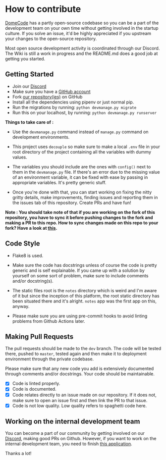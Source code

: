 # How to contribute

[DomeCode](https://discord.domecode.com) has a partly open-source codebase so you can be a part of the development team on your own time without getting involved in the startup culture. If you solve an issue, it'd be highly appreciated if you upstream your changes to the open-source repository.

Most open source development activity is coordinated through our Discord. The Wiki is still a work in progress and the README.md does a good job at getting you started.


## Getting Started

- Join our [Discord](https://discord.domecode.com/)
- Make sure you have a [GitHub account](https://github.com/signup/free)
- Fork [our repository(ies)](https://github.com/the-domecode) on GitHub
- Install all the dependencies using pipenv or just normal pip.
- Run the migrations by running: `python devmanage.py migrate`
- Run this on your localhost, by running: `python devmanage.py runserver`


**Things to take care of :**

- Use the `devmanage.py` command instead of `manage.py` command on development environments.

- This project uses `decouple` so make sure to make a local `.env` file in your root directory of the project containing all the variables with dummy values.

- The variables you should include are the ones with `config()` next to them in the `devmanage.py` file. If there's an error due to the missing value of an environment variable, it can be fixed with ease by passing in appropriate variables. It's pretty generic stuff. 

- Once you're done with that, you can start working on fixing the nitty gritty details, make improvements, finding issues and reporting them in the issues tab of this repository. Create PRs and have fun!

**Note : You should take note of that if you are working on the fork of this repository, you have to sync it before pushing changes to the fork and making a PR to this repo. How to sync changes made on this repo to your fork? Have a look at [this](https://docs.github.com/en/github/collaborating-with-issues-and-pull-requests/syncing-a-fork).**

## Code Style

- Flake8 is used.

- Make sure the code has docstrings unless of course the code is pretty generic and is self explainable. If you came up with a solution by yourself on some sort of problem, make sure to include comments and/or docstring(s).

- The static files root is the `notes` directory which is weird and I'm aware of it but since the inception of this platform, the root static directory has been situated there and it's alright. `notes` app was the first app on this, anyway.

- Please make sure you are using pre-commit hooks to avoid linting problems from Github Actions later.

## Making Pull Requests

The pull requests should be made to the `dev` branch. The code will be tested there, pushed to `master`, tested again and then make it to deployment environment through the private codebase.

Please make sure that any new code you add is extensively documented through comments and/or docstrings. Your code should be maintainable.

- [X] Code is linted properly.
- [X] Code is documented.
- [X] Code relates directly to an issue made on our repository. If it does not, make sure to open an issue first and then link the PR to that issue.
- [X] Code is not low quality. Low quality refers to spaghetti code here.

## Working on the internal development team

You can become a part of our community by getting involved on our [Discord](https://discord.domecode.com/), making good PRs on Github.
However, if you want to work on the internal development team, you need to finish [this application](https://forms.gle/9JrnkjHSwY3Vzb2a9t).

Thanks a lot!

